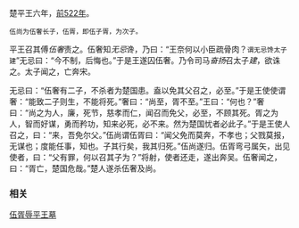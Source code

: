 楚平王六年，[前522年](前550年~前501年.md)。

	伍尚为伍奢长子，伍胥，即伍子胥，为次子。

平王召其傅*伍奢*责之。伍奢知*无忌*谗，乃曰：“王奈何以小臣疏骨肉？`谓无忌馋太子建`”无忌曰：“今不制，后悔也。”于是王遂囚伍奢。乃令司马*奋扬*召太子*建*，欲诛之。太子闻之，亡奔宋。

无忌曰：“伍奢有二子，不杀者为楚国患。盍以免其父召之，必至。”于是王使使谓奢：“能致二子则生，不能将死。”奢曰：“尚至，胥不至。”王曰：“何也？”奢曰：“尚之为人，廉，死节，慈孝而仁，闻召而免父，必至，不顾其死。胥之为人，智而好谋，勇而矜功，知来必死，必不来。然为楚国忧者必此子。”于是王使人召之，曰：“来，吾免尔父。”伍尚谓伍胥曰：“闻父免而莫奔，不孝也；父戮莫报，无谋也；度能任事，知也。子其行矣，我其归死。”伍尚遂归。伍胥弯弓属矢，出见使者，曰：“父有罪，何以召其子为？”将射，使者还走，遂出奔吴。伍奢闻之，曰：“胥亡，楚国危哉。”楚人遂杀伍奢及尚。


### 相关

[伍胥辱平王墓](楚/昭王/伍胥辱平王墓.md)
